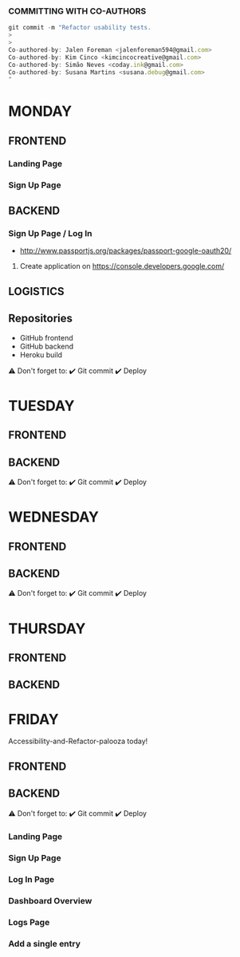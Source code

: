 ### COMMITTING WITH CO-AUTHORS

```js
git commit -m "Refactor usability tests.
>
>
Co-authored-by: Jalen Foreman <jalenforeman594@gmail.com>
Co-authored-by: Kim Cinco <kimcincocreative@gmail.com>
Co-authored-by: Simão Neves <coday.ink@gmail.com>
Co-authored-by: Susana Martins <susana.debug@gmail.com>
"
```

# MONDAY

## FRONTEND

### Landing Page

### Sign Up Page

## BACKEND

### Sign Up Page / Log In

- http://www.passportjs.org/packages/passport-google-oauth20/

1. Create application on https://console.developers.google.com/

## LOGISTICS

## Repositories

- GitHub frontend
- GitHub backend
- Heroku build

⚠️ Don't forget to:
✔️ Git commit
✔️ Deploy

# TUESDAY

## FRONTEND

## BACKEND

⚠️ Don't forget to:
✔️ Git commit
✔️ Deploy

# WEDNESDAY

## FRONTEND

## BACKEND

⚠️ Don't forget to:
✔️ Git commit
✔️ Deploy

# THURSDAY

## FRONTEND

## BACKEND

# FRIDAY

Accessibility-and-Refactor-palooza today!

## FRONTEND

## BACKEND

⚠️ Don't forget to:
✔️ Git commit
✔️ Deploy

### Landing Page

### Sign Up Page

### Log In Page

### Dashboard Overview

### Logs Page

### Add a single entry
